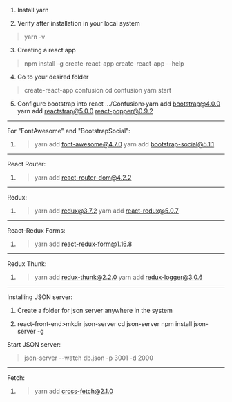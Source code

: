 1. Install yarn

2. Verify after installation in your local system
>yarn -v

3. Creating a react app
>npm install -g create-react-app
create-react-app --help

4. Go to your desired folder
> create-react-app confusion
cd confusion
yarn start

5. Configure bootstrap into react
.../Confusion>yarn add bootstrap@4.0.0
yarn add reactstrap@5.0.0 react-popper@0.9.2



*****************************************************************
For "FontAwesome" and "BootstrapSocial":

1. >yarn add font-awesome@4.7.0
yarn add bootstrap-social@5.1.1


****************************************************************
React Router:

1. >yarn add react-router-dom@4.2.2


****************************************************************
Redux:

1. >yarn add redux@3.7.2
yarn add react-redux@5.0.7

****************************************************************
React-Redux Forms:

1. >yarn add react-redux-form@1.16.8

****************************************************************
Redux Thunk:

1. >yarn add redux-thunk@2.2.0
yarn add redux-logger@3.0.6


****************************************************************
Installing JSON server:

1. Create a folder for json server anywhere in the system

2. react-front-end>mkdir json-server
cd json-server
npm install json-server -g

Start JSON server:
>json-server --watch db.json -p 3001 -d 2000

****************************************************************
Fetch:

1. >yarn add cross-fetch@2.1.0

